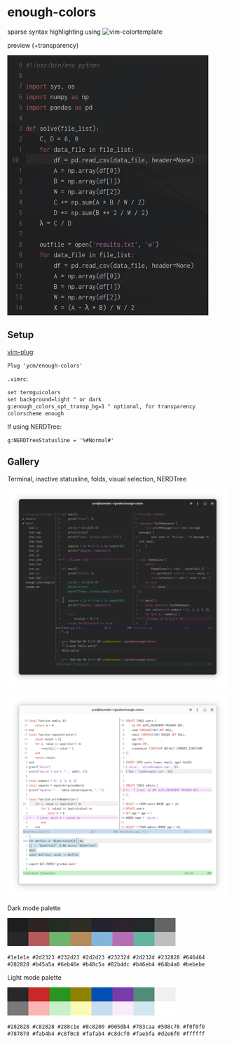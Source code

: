 # enough-colors

sparse syntax highlighting using ![vim-colortemplate](https://github.com/lifepillar/vim-colortemplate)

preview (+transparency)

![img-splash](https://github.com/ycm/enough-colors/blob/master/gallery/splash.png)

## Setup

[vim-plug](https://github.com/junegunn/vim-plug):
```vim
Plug 'ycm/enough-colors'
```

`.vimrc`:
```vim
set termguicolors
set background=light " or dark
g:enough_colors_opt_transp_bg=1 " optional, for transparency
colorscheme enough
```

If using NERDTree:

```vim
g:NERDTreeStatusline = '%#Normal#'
```

## Gallery

Terminal, inactive statusline, folds, visual selection, NERDTree

![img-darkmode-demo](https://github.com/ycm/enough-colors/blob/master/gallery/darkmode_demo.png)

![img-lightmode-demo](https://github.com/ycm/enough-colors/blob/master/gallery/lightmode_demo.png)

Dark mode palette

![img-darkmode-palette](https://github.com/ycm/enough-colors/blob/master/gallery/darkmode_palette.png)

```
#1e1e1e #2d2323 #232d23 #2d2d23 #23232d #2d232d #232828 #646464
#282828 #b45a5a #6eb46e #b48c5a #82b4dc #b46eb4 #64b4a0 #bebebe
```

Light mode palette

![img-lightmode-palette](https://github.com/ycm/enough-colors/blob/master/gallery/lightmode_palette.png)

```
#282828 #c82828 #288c1e #8c8200 #0050b4 #783caa #508c78 #f0f0f0
#787878 #fab4b4 #c8f0c8 #fafab4 #c8dcf0 #faebfa #d2e6f0 #ffffff
```
